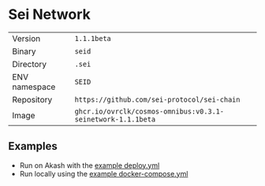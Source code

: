# Sei Network

| | |
|---|---|
|Version|`1.1.1beta`|
|Binary|`seid`|
|Directory|`.sei`|
|ENV namespace|`SEID`|
|Repository|`https://github.com/sei-protocol/sei-chain`|
|Image|`ghcr.io/ovrclk/cosmos-omnibus:v0.3.1-seinetwork-1.1.1beta`|

## Examples

- Run on Akash with the [example deploy.yml](./deploy.yml)
- Run locally using the [example docker-compose.yml](./docker-compose.yml)